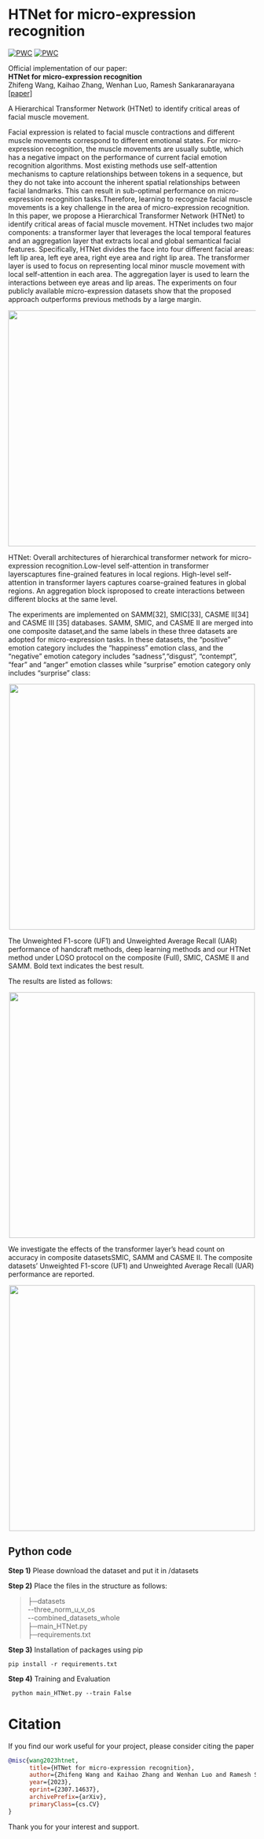 # HTNet for micro-expression recognition
[![PWC](https://img.shields.io/endpoint.svg?url=https://paperswithcode.com/badge/htnet-for-micro-expression-recognition/micro-expression-recognition-on-casme3)](https://paperswithcode.com/sota/micro-expression-recognition-on-casme3?p=htnet-for-micro-expression-recognition)
[![PWC](https://img.shields.io/endpoint.svg?url=https://paperswithcode.com/badge/htnet-for-micro-expression-recognition/micro-expression-recognition-on-casme-ii-1)](https://paperswithcode.com/sota/micro-expression-recognition-on-casme-ii-1?p=htnet-for-micro-expression-recognition)

Official implementation of our paper:  
**HTNet for micro-expression recognition**  
Zhifeng Wang, Kaihao Zhang, Wenhan Luo, Ramesh Sankaranarayana 
[[paper]](https://arxiv.org/abs/2307.14637)

A  Hierarchical Transformer Network (HTNet) to identify critical areas of facial muscle movement.

Facial expression is related to facial muscle contractions and different muscle movements correspond to different emotional states.  For micro-expression recognition, the muscle movements are usually subtle, which has a negative impact on the performance of current facial emotion recognition algorithms.  Most existing methods use self-attention mechanisms  to capture relationships between tokens in a sequence, but they do not take into account the inherent spatial relationships between facial landmarks. This can result in sub-optimal performance on  micro-expression recognition tasks.Therefore, learning to recognize facial muscle movements is a key challenge in the area of micro-expression recognition.  In this paper, we propose a Hierarchical Transformer Network (HTNet) to identify critical areas of facial muscle movement.  HTNet includes two major components: a transformer layer that leverages the local temporal features and an aggregation layer that extracts local and global semantical facial features.  Specifically, HTNet divides the face into four different facial areas: left lip area, left eye area, right eye area and right lip area.  The transformer layer is used to focus on representing local minor muscle movement with local self-attention in each area.  The aggregation layer is used to learn the interactions between eye areas and lip areas. The experiments on four publicly available micro-expression datasets show that the proposed approach outperforms previous methods by a large margin.

<p align="center">
  <img src="https://github.com/wangzhifengharrison/HTNet/blob/master/images/micro-architecture.png" width="700" height="480"/>
</p>
HTNet: Overall architectures of hierarchical transformer network for micro-expression recognition.Low-level self-attention in transformer layerscaptures fine-grained features in local regions. High-level self-attention in transformer layers captures coarse-grained features in global regions. An aggregation block isproposed to create interactions between different blocks at the same level.

The experiments are implemented on SAMM[32], SMIC[33], CASME II[34] and CASME III [35] databases. SAMM, SMIC, and CASME II are merged into one composite dataset,and the same labels in these three datasets are adopted for micro-expression tasks. In these datasets, the “positive” emotion category includes the “happiness” emotion class, and the “negative” emotion category includes “sadness”,“disgust”, “contempt”, “fear” and “anger”
emotion classes while “surprise” emotion category only includes “surprise” class:
<p align="center">
<img src="https://github.com/wangzhifengharrison/HTNet/blob/master/images/datasets.png" width="500" />
</p>

The Unweighted F1-score (UF1) and Unweighted Average Recall (UAR) performance of handcraft methods, deep learning methods and our HTNet method under LOSO protocol on the composite (Full), SMIC, CASME II and SAMM. Bold text indicates the best result.

The results are listed as follows:
<p align="center">
  <img src="https://github.com/wangzhifengharrison/HTNet/blob/master/images/state_of_art.png" width="500" />
</p>


We investigate the effects of the transformer layer’s head count on accuracy in composite datasetsSMIC, SAMM and CASME II. The composite datasets’ Unweighted F1-score (UF1) and Unweighted Average Recall (UAR) performance are reported.
<p align="center">
<img src="https://github.com/wangzhifengharrison/HTNet/blob/master/images/effects_trasformer.png" width="500"/>
</p>

## Python code


<b>Step 1)</b> Please download the dataset and put it in /datasets

<b>Step 2)</b> Place the files in the structure as follows:
>├─datasets <br>
>--three_norm_u_v_os <br>
>--combined_datasets_whole <br>
>├─main_HTNet.py <br>
>├─requirements.txt <br>

<b>Step 3)</b> Installation of packages using pip

``` pip install -r requirements.txt ```

<b>Step 4)</b> Training and Evaluation

``` python main_HTNet.py --train False```

# Citation
If you find our work useful for your project, please consider citing the paper<br>
```bibtex
@misc{wang2023htnet,
      title={HTNet for micro-expression recognition}, 
      author={Zhifeng Wang and Kaihao Zhang and Wenhan Luo and Ramesh Sankaranarayana},
      year={2023},
      eprint={2307.14637},
      archivePrefix={arXiv},
      primaryClass={cs.CV}
}
```
Thank you for your interest and support.
